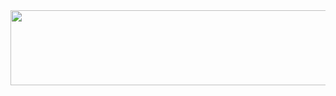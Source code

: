 <a href="https://github.com/devxb/gitanimals">
  <img
    src="https://render.gitanimals.org/lines/randirao?pet-id=606890713220227197"
    width="600"
    height="120"
  />
</a>  
